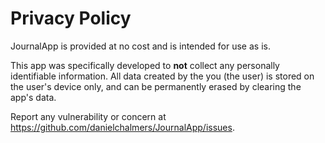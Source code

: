 # Privacy Policy

JournalApp is provided at no cost and is intended for use as is.

This app was specifically developed to **not** collect any personally identifiable information. All data created by the you (the user) is stored on the user's device only, and can be permanently erased by clearing the app's data.

Report any vulnerability or concern at https://github.com/danielchalmers/JournalApp/issues.
